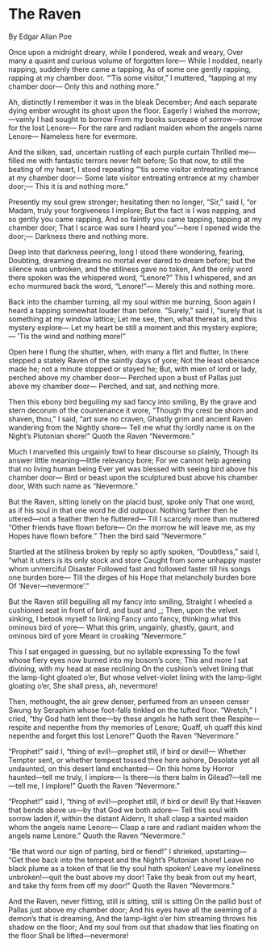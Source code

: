 # The Raven
By Edgar Allan Poe

Once upon a midnight dreary, while I pondered, weak and weary,
Over many a quaint and curious volume of forgotten lore—
While I nodded, nearly napping, suddenly there came a tapping,
As of some one gently rapping, rapping at my chamber door.
“’Tis some visitor,” I muttered, “tapping at my chamber door—
Only this and nothing more.”

Ah, distinctly I remember it was in the bleak December;
And each separate dying ember wrought its ghost upon the floor.
Eagerly I wished the morrow;—vainly I had sought to borrow
From my books surcease of sorrow—sorrow for the lost Lenore—
For the rare and radiant maiden whom the angels name Lenore—
Nameless here for evermore.

And the silken, sad, uncertain rustling of each purple curtain
Thrilled me—filled me with fantastic terrors never felt before;
So that now, to still the beating of my heart, I stood repeating
“’tis some visitor entreating entrance at my chamber door—
Some late visitor entreating entrance at my chamber door;—
This it is and nothing more.”

Presently my soul grew stronger; hesitating then no longer,
“Sir,” said I, “or Madam, truly your forgiveness I implore;
But the fact is I was napping, and so gently you came rapping,
And so faintly you came tapping, tapping at my chamber door,
That I scarce was sure I heard you”—here I opened wide the door;—
Darkness there and nothing more.

Deep into that darkness peering, long I stood there wondering, fearing,
Doubting, dreaming dreams no mortal ever dared to dream before;
but the silence was unbroken, and the stillness gave no token,
And the only word there spoken was the whispered word, “Lenore?”
This I whispered, and an echo murmured back the word, “Lenore!”—
Merely this and nothing more.

Back into the chamber turning, all my soul within me burning,
Soon again I heard a tapping somewhat louder than before.
“Surely,” said I, “surely that is something at my window lattice;
Let me see, then, what thereat is, and this mystery explore—
Let my heart be still a moment and this mystery explore;—
’Tis the wind and nothing more!”

Open here I flung the shutter, when, with many a flirt and flutter,
In there stepped a stately Raven of the saintly days of yore;
Not the least obeisance made he; not a minute stopped or stayed he;
But, with mien of lord or lady, perched above my chamber door—
Perched upon a bust of Pallas just above my chamber door—
Perched, and sat, and nothing more.

Then this ebony bird beguiling my sad fancy into smiling,
By the grave and stern decorum of the countenance it wore,
“Though thy crest be shorn and shaven, thou,” I said, “art sure no craven,
Ghastly grim and ancient Raven wandering from the Nightly shore—
Tell me what thy lordly name is on the Night’s Plutonian shore!”
Quoth the Raven “Nevermore.”

Much I marvelled this ungainly fowl to hear discourse so plainly,
Though its answer little meaning—little relevancy bore;
For we cannot help agreeing that no living human being
Ever yet was blessed with seeing bird above his chamber door—
Bird or beast upon the sculptured bust above his chamber door,
With such name as “Nevermore.”

But the Raven, sitting lonely on the placid bust, spoke only
That one word, as if his soul in that one word he did outpour.
Nothing farther then he uttered—not a feather then he fluttered—
Till I scarcely more than muttered “Other friends have flown before—
On the morrow he will leave me, as my Hopes have flown before.”
Then the bird said “Nevermore.”

Startled at the stillness broken by reply so aptly spoken,
“Doubtless,” said I, “what it utters is its only stock and store
Caught from some unhappy master whom unmerciful Disaster
Followed fast and followed faster till his songs one burden bore—
Till the dirges of his Hope that melancholy burden bore
Of ‘Never—nevermore’.”

But the Raven still beguiling all my fancy into smiling,
Straight I wheeled a cushioned seat in front of bird, and bust and _;
Then, upon the velvet sinking, I betook myself to linking
Fancy unto fancy, thinking what this ominous bird of yore—
What this grim, ungainly, ghastly, gaunt, and ominous bird of yore
Meant in croaking “Nevermore.”

This I sat engaged in guessing, but no syllable expressing
To the fowl whose fiery eyes now burned into my bosom’s core;
This and more I sat divining, with my head at ease reclining
On the cushion’s velvet lining that the lamp-light gloated o’er,
But whose velvet-violet lining with the lamp-light gloating o’er,
She shall press, ah, nevermore!

Then, methought, the air grew denser, perfumed from an unseen censer
Swung by Seraphim whose foot-falls tinkled on the tufted floor.
“Wretch,” I cried, “thy God hath lent thee—by these angels he hath sent thee
Respite—respite and nepenthe from thy memories of Lenore;
Quaff, oh quaff this kind nepenthe and forget this lost Lenore!”
Quoth the Raven “Nevermore.”

“Prophet!” said I, “thing of evil!—prophet still, if bird or devil!—
Whether Tempter sent, or whether tempest tossed thee here ashore,
Desolate yet all undaunted, on this desert land enchanted—
On this home by Horror haunted—tell me truly, I implore—
Is there—is there balm in Gilead?—tell me—tell me, I implore!”
Quoth the Raven “Nevermore.”

“Prophet!” said I, “thing of evil!—prophet still, if bird or devil!
By that Heaven that bends above us—by that God we both adore—
Tell this soul with sorrow laden if, within the distant Aidenn,
It shall clasp a sainted maiden whom the angels name Lenore—
Clasp a rare and radiant maiden whom the angels name Lenore.”
Quoth the Raven “Nevermore.”

“Be that word our sign of parting, bird or fiend!” I shrieked, upstarting—
“Get thee back into the tempest and the Night’s Plutonian shore!
Leave no black plume as a token of that lie thy soul hath spoken!
Leave my loneliness unbroken!—quit the bust above my door!
Take thy beak from out my heart, and take thy form from off my door!”
Quoth the Raven “Nevermore.”

And the Raven, never flitting, still is sitting, still is sitting
On the pallid bust of Pallas just above my chamber door;
And his eyes have all the seeming of a demon’s that is dreaming,
And the lamp-light o’er him streaming throws his shadow on the floor;
And my soul from out that shadow that lies floating on the floor
Shall be lifted—nevermore!

